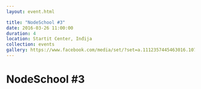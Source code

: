 ```yaml
---
layout: event.html

title: "NodeSchool #3"
date: 2016-03-26 11:00:00
duration: 4
location: Startit Center, Inđija
collection: events
gallery: https://www.facebook.com/media/set/?set=a.1112357445463016.1073741838.1023365014362260&type=3
---
```


# NodeSchool #3
